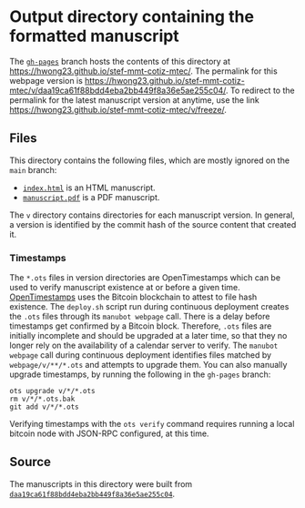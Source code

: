 # Output directory containing the formatted manuscript

The [`gh-pages`](https://github.com/hwong23/stef-mmt-cotiz-mtec/tree/gh-pages) branch hosts the contents of this directory at <https://hwong23.github.io/stef-mmt-cotiz-mtec/>.
The permalink for this webpage version is <https://hwong23.github.io/stef-mmt-cotiz-mtec/v/daa19ca61f88bdd4eba2bb449f8a36e5ae255c04/>.
To redirect to the permalink for the latest manuscript version at anytime, use the link <https://hwong23.github.io/stef-mmt-cotiz-mtec/v/freeze/>.

## Files

This directory contains the following files, which are mostly ignored on the `main` branch:

+ [`index.html`](index.html) is an HTML manuscript.
+ [`manuscript.pdf`](manuscript.pdf) is a PDF manuscript.

The `v` directory contains directories for each manuscript version.
In general, a version is identified by the commit hash of the source content that created it.

### Timestamps

The `*.ots` files in version directories are OpenTimestamps which can be used to verify manuscript existence at or before a given time.
[OpenTimestamps](https://opentimestamps.org/) uses the Bitcoin blockchain to attest to file hash existence.
The `deploy.sh` script run during continuous deployment creates the `.ots` files through its `manubot webpage` call.
There is a delay before timestamps get confirmed by a Bitcoin block.
Therefore, `.ots` files are initially incomplete and should be upgraded at a later time, so that they no longer rely on the availability of a calendar server to verify.
The `manubot webpage` call during continuous deployment identifies files matched by `webpage/v/**/*.ots` and attempts to upgrade them.
You can also manually upgrade timestamps, by running the following in the `gh-pages` branch:

```shell
ots upgrade v/*/*.ots
rm v/*/*.ots.bak
git add v/*/*.ots
```

Verifying timestamps with the `ots verify` command requires running a local bitcoin node with JSON-RPC configured, at this time.

## Source

The manuscripts in this directory were built from
[`daa19ca61f88bdd4eba2bb449f8a36e5ae255c04`](https://github.com/hwong23/stef-mmt-cotiz-mtec/commit/daa19ca61f88bdd4eba2bb449f8a36e5ae255c04).
